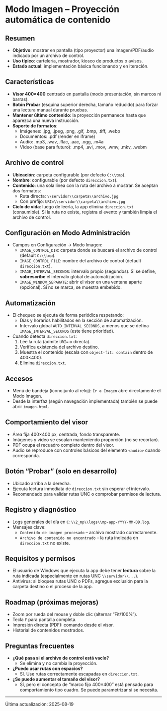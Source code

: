 # Modo Imagen – Proyección automática de contenido

## Resumen
- **Objetivo**: mostrar en pantalla (tipo proyector) una imagen/PDF/audio indicado por un archivo de control.
- **Uso típico**: cartelería, mostrador, kiosco de productos o avisos.
- **Estado actual**: implementación básica funcionando y en iteración.

## Características
- **Visor 400×400** centrado en pantalla (modo presentación, sin marcos ni barras).
- **Botón Probar** (esquina superior derecha, tamaño reducido) para forzar una lectura manual durante pruebas.
- **Mantener último contenido**: la proyección permanece hasta que aparezca una nueva instrucción.
- **Soporte de formatos**:
  - Imágenes: .jpg, .jpeg, .png, .gif, .bmp, .tiff, .webp
  - Documentos: .pdf (render en iframe)
  - Audio: .mp3, .wav, .flac, .aac, .ogg, .m4a
  - Video (base para futuro): .mp4, .avi, .mov, .wmv, .mkv, .webm

## Archivo de control
- **Ubicación**: carpeta configurable (por defecto `C:\\tmp`).
- **Nombre**: configurable (por defecto `direccion.txt`).
- **Contenido**: una sola línea con la ruta del archivo a mostrar. Se aceptan dos formatos:
  - Ruta directa: `\\servidor\\carpeta\\archivo.jpg`
  - Con prefijo: `URI=\\servidor\\carpeta\\archivo.jpg`
- **Ciclo de vida**: luego de leerla, la app elimina `direccion.txt` (consumible). Si la ruta no existe, registra el evento y también limpia el archivo de control.

## Configuración en Modo Administración
- Campos en Configuración → Modo Imagen:
  - `IMAGE_CONTROL_DIR`: carpeta donde se buscará el archivo de control (default `C:\\tmp`).
  - `IMAGE_CONTROL_FILE`: nombre del archivo de control (default `direccion.txt`).
  - `IMAGE_INTERVAL_SECONDS`: intervalo propio (segundos). Si se define, **sobrescribe** el intervalo global de automatización.
  - `IMAGE_WINDOW_SEPARATE`: abrir el visor en una ventana aparte (opcional). Si no se marca, se muestra embebido.

## Automatización
- El chequeo se ejecuta de forma periódica respetando:
  - Días y horarios habilitados en la sección de automatización.
  - Intervalo global `AUTO_INTERVAL_SECONDS`, a menos que se defina `IMAGE_INTERVAL_SECONDS` (este tiene prioridad).
- Cuando detecta `direccion.txt`:
  1. Lee la ruta (admite `URI=` o directa).
  2. Verifica existencia del archivo destino.
  3. Muestra el contenido (escala con `object-fit: contain` dentro de 400×400).
  4. Elimina `direccion.txt`.

## Accesos
- Menú de bandeja (icono junto al reloj): `Ir a Imagen` abre directamente el Modo Imagen.
- Desde la interfaz (según navegación implementada) también se puede abrir `imagen.html`.

## Comportamiento del visor
- Área fija 400×400 px, centrada, fondo transparente.
- Imágenes y video se escalan manteniendo proporción (no se recortan).
- PDF ocupa el recuadro completo dentro del visor.
- Audio se reproduce con controles básicos del elemento `<audio>` cuando corresponda.

## Botón “Probar” (solo en desarrollo)
- Ubicado arriba a la derecha.
- Ejecuta lectura inmediata de `direccion.txt` sin esperar el intervalo.
- Recomendado para validar rutas UNC o comprobar permisos de lectura.

## Registro y diagnóstico
- Logs generales del día en `C:\\2_mp\\logs\\mp-app-YYYY-MM-DD.log`.
- Mensajes clave:
  - `Contenido de imagen procesado` – archivo mostrado correctamente.
  - `Archivo de contenido no encontrado` – la ruta indicada en `direccion.txt` no existe.

## Requisitos y permisos
- El usuario de Windows que ejecuta la app debe tener **lectura** sobre la ruta indicada (especialmente en rutas UNC `\\servidor\\...`).
- Antivirus: si bloquea rutas UNC o PDFs, agregue exclusión para la carpeta destino o el proceso de la app.

## Roadmap (próximas mejoras)
- Zoom por rueda del mouse y doble clic (alternar “Fit/100%”).
- Tecla `F` para pantalla completa.
- Impresión directa (PDF): comando desde el visor.
- Historial de contenidos mostrados.

## Preguntas frecuentes
- **¿Qué pasa si el archivo de control está vacío?**
  - Se elimina y no cambia la proyección.
- **¿Puedo usar rutas con espacios?**
  - Sí. Use rutas correctamente escapadas en `direccion.txt`.
- **¿Se puede aumentar el tamaño del visor?**
  - Sí, pero el concepto de “marco fijo 400×400” está pensado para comportamiento tipo cuadro. Se puede parametrizar si se necesita.

---

Última actualización: 2025-08-19
